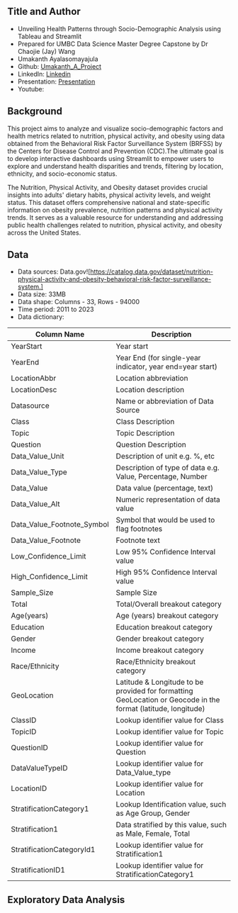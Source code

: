 ## Title and Author

- Unveiling Health Patterns through Socio-Demographic Analysis using Tableau and Streamlit
- Prepared for UMBC Data Science Master Degree Capstone by Dr Chaojie (Jay) Wang
- Umakanth Ayalasomayajula
- Github: [Umakanth_A_Project](https://github.com/UmakanthA/UMBC-DATA606-Capstone/tree/main)
- LinkedIn: [Linkedin](https://www.linkedin.com/in/umakanth1997)
- Presentation: [Presentation](https://docs.google.com/presentation/d/1KqISIock8gKCqZ27LiqEUtQAZYpg8EgK/edit#slide=id.p1)
- Youtube:

## Background

This project aims to analyze and visualize socio-demographic factors and health metrics related to nutrition, physical activity, and obesity using data obtained from the Behavioral Risk Factor Surveillance System (BRFSS) by the Centers for Disease Control and Prevention (CDC).The ultimate goal is to develop interactive dashboards using Streamlit to empower users to explore and understand health disparities and trends, filtering by location, ethnicity, and socio-economic status.

The Nutrition, Physical Activity, and Obesity dataset provides crucial insights into adults' dietary habits, physical activity levels, and weight status. This dataset offers comprehensive national and state-specific information on obesity prevalence, nutrition patterns and physical activity trends. It serves as a valuable resource for understanding and addressing public health challenges related to nutrition, physical activity, and obesity across the United States.

## Data
- Data sources: Data.gov![https://catalog.data.gov/dataset/nutrition-physical-activity-and-obesity-behavioral-risk-factor-surveillance-system.]
- Data size: 33MB
- Data shape: Columns - 33, Rows - 94000
- Time period: 2011 to 2023
- Data dictionary:

| Column Name             | Description                                   |
|-------------------------|-----------------------------------------------|
| YearStart               | Year start                                    |
| YearEnd                 | Year End (for single-year indicator, year end=year start) |
| LocationAbbr            | Location abbreviation                         |
| LocationDesc            | Location description                          |
| Datasource              | Name or abbreviation of Data Source           |
| Class                   | Class Description                             |
| Topic                   | Topic Description                             |
| Question                | Question Description                          |
| Data_Value_Unit         | Description of unit e.g. %, etc               |
| Data_Value_Type         | Description of type of data e.g. Value, Percentage, Number |
| Data_Value              | Data value (percentage, text)                 |
| Data_Value_Alt          | Numeric representation of data value          |
| Data_Value_Footnote_Symbol | Symbol that would be used to flag footnotes |
| Data_Value_Footnote     | Footnote text                                 |
| Low_Confidence_Limit   | Low 95% Confidence Interval value             |
| High_Confidence_Limit  | High 95% Confidence Interval value            |
| Sample_Size             | Sample Size                                   |
| Total                   | Total/Overall breakout category               |
| Age(years)              | Age (years) breakout category                 |
| Education               | Education breakout category                   |
| Gender                  | Gender breakout category                      |
| Income                  | Income breakout category                      |
| Race/Ethnicity          | Race/Ethnicity breakout category              |
| GeoLocation             | Latitude & Longitude to be provided for formatting GeoLocation or Geocode in the format (latitude, longitude) |
| ClassID                 | Lookup identifier value for Class             |
| TopicID                 | Lookup identifier value for Topic             |
| QuestionID              | Lookup identifier value for Question          |
| DataValueTypeID         | Lookup identifier value for Data_Value_type   |
| LocationID              | Lookup identifier value for Location          |
| StratificationCategory1 | Lookup Identification value, such as Age Group, Gender |
| Stratification1         | Data stratified by this value, such as Male, Female, Total |
| StratificationCategoryId1 | Lookup identifier value for Stratification1 |
| StratificationID1       | Lookup identifier value for StratificationCategory1 |


## Exploratory Data Analysis




